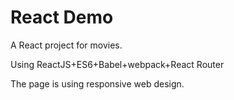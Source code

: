 React Demo
=====================
A React project for movies.

Using ReactJS+ES6+Babel+webpack+React Router

The page is using responsive web design.
